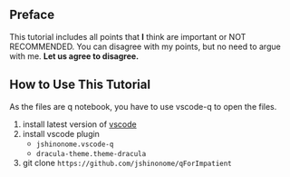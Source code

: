 ## Preface

This tutorial includes all points that **I** think are important or NOT RECOMMENDED. You can disagree with my points, but no need to argue with me. **Let us agree to disagree.**

## How to Use This Tutorial

As the files are q notebook, you have to use vscode-q to open the files.

1.  install latest version of [vscode](https://code.visualstudio.com/download)
2.  install vscode plugin
    -   `jshinonome.vscode-q`
    -   `dracula-theme.theme-dracula`
3.  git clone `https://github.com/jshinonome/qForImpatient`
